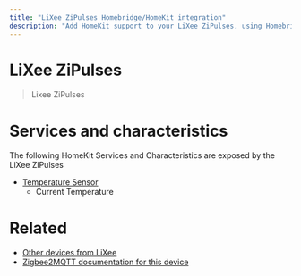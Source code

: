 ```yaml
---
title: "LiXee ZiPulses Homebridge/HomeKit integration"
description: "Add HomeKit support to your LiXee ZiPulses, using Homebridge, Zigbee2MQTT and homebridge-z2m."
---
```

<!---
This file has been GENERATED using src/docgen/docgen.ts
DO NOT EDIT THIS FILE MANUALLY!
-->
# LiXee ZiPulses
> Lixee ZiPulses


# Services and characteristics
The following HomeKit Services and Characteristics are exposed by
the LiXee ZiPulses

* [Temperature Sensor](../../sensors.md)
  * Current Temperature


# Related
* [Other devices from LiXee](../index.md#lixee)
* [Zigbee2MQTT documentation for this device](https://www.zigbee2mqtt.io/devices/ZiPulses.html)